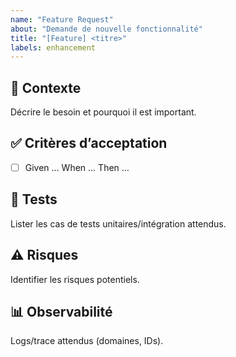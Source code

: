 ```yaml
---
name: "Feature Request"
about: "Demande de nouvelle fonctionnalité"
title: "[Feature] <titre>"
labels: enhancement
---
```


## 🎯 Contexte
Décrire le besoin et pourquoi il est important.

## ✅ Critères d’acceptation
- [ ] Given … When … Then …

## 🔬 Tests
Lister les cas de tests unitaires/intégration attendus.

## ⚠️ Risques
Identifier les risques potentiels.

## 📊 Observabilité
Logs/trace attendus (domaines, IDs).
